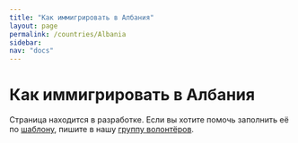 ```yaml
---
title: "Как иммигрировать в Албания"
layout: page
permalink: /countries/Albania
sidebar:
nav: "docs"
---
```


# Как иммигрировать в Албания

Страница находится в разработке. Если вы хотите помочь заполнить её по [шаблону](/template), пишите в нашу [группу волонтёров](https://t.me/+FHi3FnJaoWJkMDAx).
